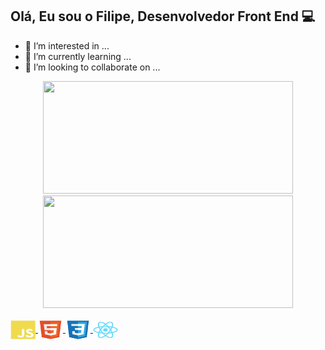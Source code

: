 ## Olá, Eu sou o Filipe, Desenvolvedor Front End 💻

- 👀 I’m interested in ...
- 🌱 I’m currently learning ...
- 💞️ I’m looking to collaborate on ...

<div align="center">
  <a href="https://github.com/FlpFront">
  <img width="400px" height="180em" src="https://github-readme-stats.vercel.app/api?username=FlpFront&show_icons=true&theme=dark&include_all_commits=true&count_private=true"/>
  <img width="400px" height="180em" src="https://github-readme-stats.vercel.app/api/top-langs/?username=FlpFront&layout=compact&langs_count=7&theme=dark"/>
</div>
  
  <div style="display: inline_block", margin-left: 20px;><br>
  <img align="center" alt="flp-Js" height="30" width="40" src="https://raw.githubusercontent.com/devicons/devicon/master/icons/javascript/javascript-plain.svg">
  <img align="center" alt="flp-HTML" height="30" width="40" src="https://raw.githubusercontent.com/devicons/devicon/master/icons/html5/html5-original.svg">
  <img align="center" alt="flp-CSS" height="30" width="40" src="https://raw.githubusercontent.com/devicons/devicon/master/icons/css3/css3-original.svg">
    <img align="center" alt="flp-React" height="30" width="40" src="https://raw.githubusercontent.com/devicons/devicon/master/icons/react/react-original.svg">
</div>
  
  ##
  
<!---
FlpFront/FlpFront is a ✨ special ✨ repository because its `README.md` (this file) appears on your GitHub profile.
You can click the Preview link to take a look at your changes.
--->
